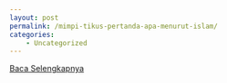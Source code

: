 ```yaml
---
layout: post
permalink: /mimpi-tikus-pertanda-apa-menurut-islam/
categories:
    - Uncategorized
---
```


[Baca Selengkapnya](/01)